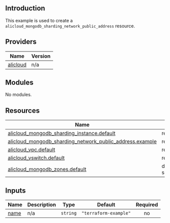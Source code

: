 ## Introduction

This example is used to create a `alicloud_mongodb_sharding_network_public_address` resource.

<!-- BEGIN_TF_DOCS -->
## Providers

| Name | Version |
|------|---------|
| <a name="provider_alicloud"></a> [alicloud](#provider\_alicloud) | n/a |

## Modules

No modules.

## Resources

| Name | Type |
|------|------|
| [alicloud_mongodb_sharding_instance.default](https://registry.terraform.io/providers/aliyun/alicloud/latest/docs/resources/mongodb_sharding_instance) | resource |
| [alicloud_mongodb_sharding_network_public_address.example](https://registry.terraform.io/providers/aliyun/alicloud/latest/docs/resources/mongodb_sharding_network_public_address) | resource |
| [alicloud_vpc.default](https://registry.terraform.io/providers/aliyun/alicloud/latest/docs/resources/vpc) | resource |
| [alicloud_vswitch.default](https://registry.terraform.io/providers/aliyun/alicloud/latest/docs/resources/vswitch) | resource |
| [alicloud_mongodb_zones.default](https://registry.terraform.io/providers/aliyun/alicloud/latest/docs/data-sources/mongodb_zones) | data source |

## Inputs

| Name | Description | Type | Default | Required |
|------|-------------|------|---------|:--------:|
| <a name="input_name"></a> [name](#input\_name) | n/a | `string` | `"terraform-example"` | no |
<!-- END_TF_DOCS -->    